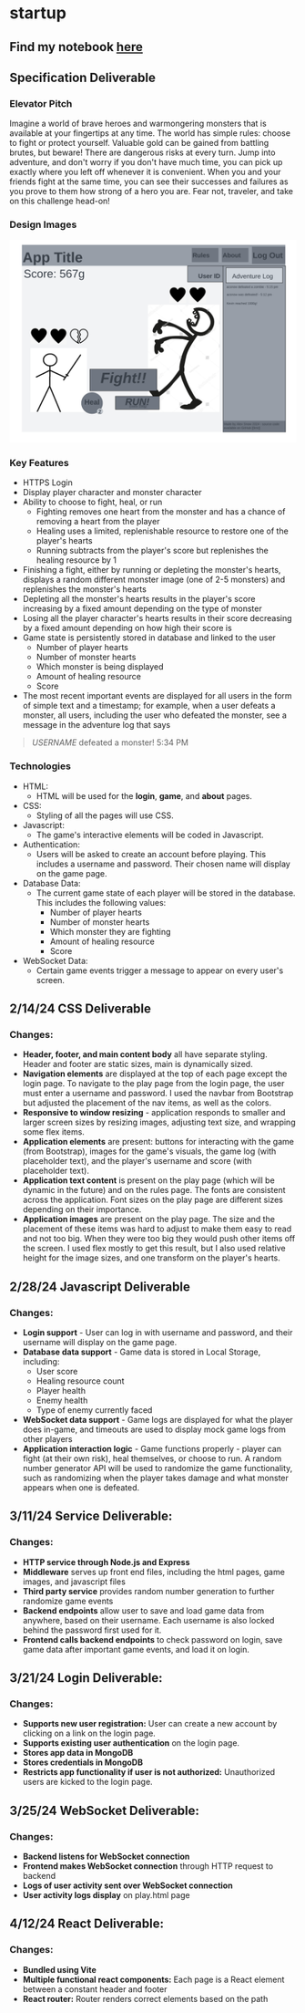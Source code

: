# startup

## Find my notebook [here](./notes.md)

## Specification Deliverable

### Elevator Pitch
Imagine a world of brave heroes and warmongering monsters that is available at your fingertips at any time. The world has simple rules: choose to fight or protect yourself. Valuable gold can be gained from battling brutes, but beware! There are dangerous risks at every turn. Jump into adventure, and don't worry if you don't have much time, you can pick up exactly where you left off whenever it is convenient. When you and your friends fight at the same time, you can see their successes and failures as you prove to them how strong of a hero you are. Fear not, traveler, and take on this challenge head-on!

### Design Images

![Rough sketch of the main page of the app](images/cs260-app_sketch-AlexSnow.png)


### Key Features
- HTTPS Login
- Display player character and monster character
- Ability to choose to fight, heal, or run
    * Fighting removes one heart from the monster and has a chance of removing a heart from the player
    * Healing uses a limited, replenishable resource to restore one of the player's hearts
    * Running subtracts from the player's score but replenishes the healing resource by 1
- Finishing a fight, either by running or depleting the monster's hearts, displays a random different monster image (one of 2-5 monsters) and replenishes the monster's hearts
- Depleting all the monster's hearts results in the player's score increasing by a fixed amount depending on the type of monster
- Losing all the player character's hearts results in their score decreasing by a fixed amount depending on how high their score is
- Game state is persistently stored in database and linked to the user
    * Number of player hearts
    * Number of monster hearts
    * Which monster is being displayed
    * Amount of healing resource
    * Score
- The most recent important events are displayed for all users in the form of simple text and a timestamp; for example, when a user defeats a monster, all users, including the user who defeated the monster, see a message in the adventure log that says 
>*USERNAME* defeated a monster! 5:34 PM

### Technologies
- HTML: 
    * HTML will be used for the **login**, **game**, and **about** pages. 
- CSS:
    * Styling of all the pages will use CSS.
- Javascript:
    * The game's interactive elements will be coded in Javascript.
- Authentication:
    * Users will be asked to create an account before playing. This includes a username and password. Their chosen name will display on the game page.
- Database Data:
    * The current game state of each player will be stored in the database. This includes the following values:
        * Number of player hearts
        * Number of monster hearts
        * Which monster they are fighting
        * Amount of healing resource
        * Score
- WebSocket Data:
    * Certain game events trigger a message to appear on every user's screen. 



## 2/14/24 CSS Deliverable
### Changes: 
- **Header, footer, and main content body** all have separate styling. Header and footer are static sizes, main is dynamically sized.
- **Navigation elements** are displayed at the top of each page except the login page. To navigate to the play page from the login page, the user must enter a username and password. I used the navbar from Bootstrap but adjusted the placement of the nav items, as well as the colors.
- **Responsive to window resizing** - application responds to smaller and larger screen sizes by resizing images, adjusting text size, and wrapping some flex items.
- **Application elements** are present: buttons for interacting with the game (from Bootstrap), images for the game's visuals, the game log (with placeholder text), and the player's username and score (with placeholder text).
- **Application text content** is present on the play page (which will be dynamic in the future) and on the rules page. The fonts are consistent across the application. Font sizes on the play page are different sizes depending on their importance. 
- **Application images** are present on the play page. The size and the placement of these items was hard to adjust to make them easy to read and not too big. When they were too big they would push other items off the screen. I used flex mostly to get this result, but I also used relative height for the image sizes, and one transform on the player's hearts. 



## 2/28/24 Javascript Deliverable
### Changes:
- **Login support** - User can log in with username and password, and their username will display on the game page.
- **Database data support** - Game data is stored in Local Storage, including:
    - User score
    - Healing resource count
    - Player health
    - Enemy health
    - Type of enemy currently faced
- **WebSocket data support** - Game logs are displayed for what the player does in-game, and timeouts are used to display mock game logs from other players
- **Application interaction logic** - Game functions properly - player can fight (at their own risk), heal themselves, or choose to run. A random number generator API will be used to randomize the game functionality, such as randomizing when the player takes damage and what monster appears when one is defeated. 



## 3/11/24 Service Deliverable:
### Changes:
- **HTTP service through Node.js and Express**
- **Middleware** serves up front end files, including the html pages, game images, and javascript files
- **Third party service** provides random number generation to further randomize game events
- **Backend endpoints** allow user to save and load game data from anywhere, based on their username. Each username is also locked behind the password first used for it. 
- **Frontend calls backend endpoints** to check password on login, save game data after important game events, and load it on login. 



## 3/21/24 Login Deliverable:
### Changes:
- **Supports new user registration:** User can create a new account by clicking on a link on the login page. 
- **Supports existing user authentication** on the login page.
- **Stores app data in MongoDB**
- **Stores credentials in MongoDB**
- **Restricts app functionality if user is not authorized:** Unauthorized users are kicked to the login page.



## 3/25/24 WebSocket Deliverable:
### Changes:
- **Backend listens for WebSocket connection**
- **Frontend makes WebSocket connection** through HTTP request to backend
- **Logs of user activity sent over WebSocket connection**
- **User activity logs display** on play.html page


## 4/12/24 React Deliverable:
### Changes:
- **Bundled using Vite**
- **Multiple functional react components:** Each page is a React element between a constant header and footer
- **React router:** Router renders correct elements based on the path

